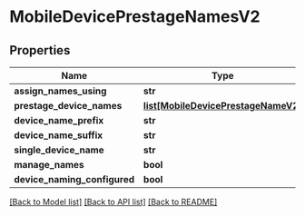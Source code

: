 # MobileDevicePrestageNamesV2

## Properties
Name | Type | Description | Notes
------------ | ------------- | ------------- | -------------
**assign_names_using** | **str** |  | [optional] 
**prestage_device_names** | [**list[MobileDevicePrestageNameV2]**](MobileDevicePrestageNameV2.md) |  | [optional] 
**device_name_prefix** | **str** |  | [optional] 
**device_name_suffix** | **str** |  | [optional] 
**single_device_name** | **str** |  | [optional] 
**manage_names** | **bool** |  | [optional] 
**device_naming_configured** | **bool** |  | [optional] 

[[Back to Model list]](../README.md#documentation-for-models) [[Back to API list]](../README.md#documentation-for-api-endpoints) [[Back to README]](../README.md)



